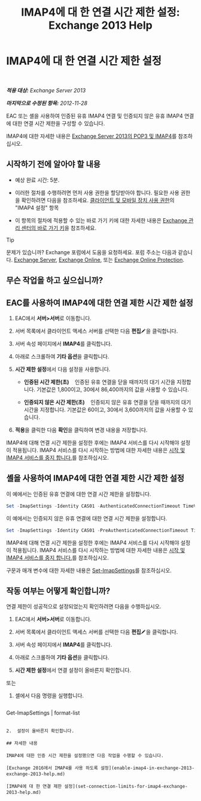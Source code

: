 ﻿---
title: 'IMAP4에 대 한 연결 시간 제한 설정: Exchange 2013 Help'
TOCTitle: IMAP4에 대 한 연결 시간 제한 설정
ms:assetid: 6b6a5bd1-a878-4a70-8e21-14d5042a58f1
ms:mtpsurl: https://technet.microsoft.com/ko-kr/library/Aa998665(v=EXCHG.150)
ms:contentKeyID: 50556007
ms.date: 05/22/2018
mtps_version: v=EXCHG.150
ms.translationtype: MT
---

# IMAP4에 대 한 연결 시간 제한 설정

 

_**적용 대상:** Exchange Server 2013_

_**마지막으로 수정된 항목:** 2012-11-28_

EAC 또는 셸을 사용하여 인증된 유휴 IMAP4 연결 및 인증되지 않은 유휴 IMAP4 연결에 대한 연결 시간 제한을 구성할 수 있습니다.

IMAP4에 대한 자세한 내용은 [Exchange Server 2013의 POP3 및 IMAP4](pop3-and-imap4-in-exchange-server-2013-exchange-2013-help.md)를 참조하십시오.

## 시작하기 전에 알아야 할 내용

  - 예상 완료 시간: 5분.

  - 이러한 절차를 수행하려면 먼저 사용 권한을 할당받아야 합니다. 필요한 사용 권한을 확인하려면 다음을 참조하세요. [클라이언트 및 모바일 장치 사용 권한](clients-and-mobile-devices-permissions-exchange-2013-help.md)의 "IMAP4 설정" 항목

  - 이 항목의 절차에 적용할 수 있는 바로 가기 키에 대한 자세한 내용은 [Exchange 관리 센터의 바로 가기 키](keyboard-shortcuts-in-the-exchange-admin-center-exchange-online-protection-help.md)을 참조하세요.


> [!TIP]
> 문제가 있습니까? Exchange 포럼에서 도움을 요청하세요. 포럼 주소는 다음과 같습니다. <A href="https://go.microsoft.com/fwlink/p/?linkid=60612">Exchange Server</A>, <A href="https://go.microsoft.com/fwlink/p/?linkid=267542">Exchange Online</A>, 또는 <A href="https://go.microsoft.com/fwlink/p/?linkid=285351">Exchange Online Protection</A>.



## 무슨 작업을 하고 싶으십니까?

## EAC를 사용하여 IMAP4에 대한 연결 제한 시간 제한 설정

1.  EAC에서 **서버\>서버**로 이동합니다.

2.  서버 목록에서 클라이언트 액세스 서버를 선택한 다음 **편집**![편집 아이콘](images/JJ218640.6f53ccb2-1f13-4c02-bea0-30690e6ea71d(EXCHG.150).gif "편집 아이콘")을 클릭합니다.

3.  서버 속성 페이지에서 **IMAP4**를 클릭합니다.

4.  아래로 스크롤하여 **기타 옵션**을 클릭합니다.

5.  **시간 제한 설정**에서 다음 설정을 사용합니다.
    
      - **인증된 시간 제한(초)**    인증된 유휴 연결을 닫을 때까지의 대기 시간을 지정합니다. 기본값은 1,800이고, 30에서 86,400까지의 값을 사용할 수 있습니다.
    
      - **인증되지 않은 시간 제한(초)**    인증되지 않은 유휴 연결을 닫을 때까지의 대기 시간을 지정합니다. 기본값은 60이고, 30에서 3,600까지의 값을 사용할 수 있습니다.

6.  **적용**을 클릭한 다음 **확인**을 클릭하여 변경 내용을 저장합니다.

IMAP4에 대해 연결 시간 제한을 설정한 후에는 IMAP4 서비스를 다시 시작해야 설정이 적용됩니다. IMAP4 서비스를 다시 시작하는 방법에 대한 자세한 내용은 [시작 및 IMAP4 서비스를 중지 합니다.](start-and-stop-the-imap4-services-exchange-2013-help.md)를 참조하십시오.

## 셸을 사용하여 IMAP4에 대한 연결 제한 시간 제한 설정

이 예에서는 인증된 유휴 연결에 대한 연결 시간 제한을 설정합니다.

```powershell
Set -ImapSettings -Identity CAS01 -AuthenticatedConnectionTimeout TimeValue
```

이 예에서는 인증되지 않은 유휴 연결에 대한 연결 시간 제한을 설정합니다.

```powershell
Set -ImapSettings -Identity CAS01 -PreAuthenticatedConnectionTimeout TimeValue
```

IMAP4에 대해 연결 시간 제한을 설정한 후에는 IMAP4 서비스를 다시 시작해야 설정이 적용됩니다. IMAP4 서비스를 다시 시작하는 방법에 대한 자세한 내용은 [시작 및 IMAP4 서비스를 중지 합니다.](start-and-stop-the-imap4-services-exchange-2013-help.md)를 참조하십시오.

구문과 매개 변수에 대한 자세한 내용은 [Set-ImapSettings](https://technet.microsoft.com/ko-kr/library/aa998252\(v=exchg.150\))를 참조하십시오.

## 작동 여부는 어떻게 확인합니까?

연결 제한이 성공적으로 설정되었는지 확인하려면 다음을 수행하십시오.

1.  EAC에서 **서버\>서버**로 이동합니다.

2.  서버 목록에서 클라이언트 액세스 서버를 선택한 다음 **편집**![편집 아이콘](images/JJ218640.6f53ccb2-1f13-4c02-bea0-30690e6ea71d(EXCHG.150).gif "편집 아이콘")을 클릭합니다.

3.  서버 속성 페이지에서 **IMAP4**를 클릭합니다.

4.  아래로 스크롤하여 **기타 옵션**을 클릭합니다.

5.  **시간 제한 설정**에서 연결 설정이 올바른지 확인합니다.

또는

1.  셸에서 다음 명령을 실행합니다.
    
    ```powershell
Get-ImapSettings | format-list
```

2.  설정이 올바른지 확인합니다.

## 자세한 내용

IMAP4에 대한 인증 시간 제한을 설정했으면 다음 작업을 수행할 수 있습니다.

[Exchange 2016에서 IMAP4를 사용 하도록 설정](enable-imap4-in-exchange-2013-exchange-2013-help.md)

[IMAP4에 대 한 연결 제한 설정](set-connection-limits-for-imap4-exchange-2013-help.md)


